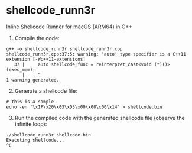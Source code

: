 # shellcode_runn3r
Inline Shellcode Runner for macOS (ARM64) in C++

1. Compile the code:
```
g++ -o shellcode_runn3r shellcode_runn3r.cpp
shellcode_runn3r.cpp:37:5: warning: 'auto' type specifier is a C++11 extension [-Wc++11-extensions]
   37 |     auto shellcode_func = reinterpret_cast<void (*)()>(exec_mem);
      |     ^
1 warning generated.
```

2. Generate a shellcode file:
```
# this is a sample
echo -en '\x1F\x20\x03\xD5\x00\x00\x00\x14' > shellcode.bin
```

3. Run the compiled code with the generated shellcode file (observe the infinite loop):
```
./shellcode_runn3r shellcode.bin
Executing shellcode...
^C
```
